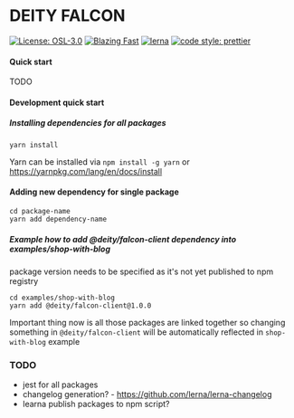 # DEITY FALCON

[![License: OSL-3.0](https://img.shields.io/badge/llicense-OSL--3.0-yellow.svg?style=flat-square)](https://opensource.org/licenses/OSL-3.0)
[![Blazing Fast](https://img.shields.io/badge/speed-blazing%20%F0%9F%94%A5-brightgreen.svg?style=flat-square)](https://twitter.com/acdlite/status/974390255393505280)
[![lerna](https://img.shields.io/badge/maintained%20with-lerna-cc00ff.svg?style=flat-square)](https://lernajs.io/)
[![code style: prettier](https://img.shields.io/badge/code_style-prettier-ff69b4.svg?style=flat-square)](https://github.com/prettier/prettier)
#### Quick start
TODO
#### Development quick start
##### Installing dependencies for all packages
```
yarn install
```
Yarn can be installed via `npm install -g yarn` or https://yarnpkg.com/lang/en/docs/install
#### Adding new dependency for single package
```
cd package-name
yarn add dependency-name
```

##### Example how to add @deity/falcon-client dependency into examples/shop-with-blog
package version needs to be specified as it's not yet published to npm registry
```
cd examples/shop-with-blog
yarn add @deity/falcon-client@1.0.0
```
Important thing now is all those packages are linked together so changing something in `@deity/falcon-client` will be automatically reflected in `shop-with-blog` example



### TODO
- jest for all packages
- changelog generation? - https://github.com/lerna/lerna-changelog
- learna publish packages to npm script?


